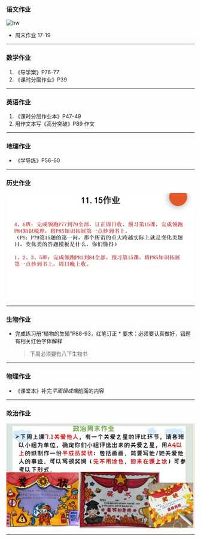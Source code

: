 ### 语文作业

![hw](https://gitee.com/CMSZ001/hw/raw/main/hw/_images/11c.webp)

- 周末作业 17-19

---

### 数学作业

1. 《导学案》P76-77
2. 《课时分层作业》P39

---

### 英语作业

1. 《课时分层作业本》P47-49
2. 用作文本写《高分突破》P89 作文

---

### 地理作业

- 《学导练》P56-60

---

### 历史作业

![hw](./_images/11h.webp)

---

### 生物作业

- 完成练习册“植物的生殖”P88-93，红笔订正 \* 要求：必须要认真做好，错题有相关红色字体解释
  > 下周必须要有八下生物书

---

### 物理作业

- 《课堂本》补完*平面镜成像*前面的内容

---

### 政治作业

![hw](./_images/11p.webp)

---
